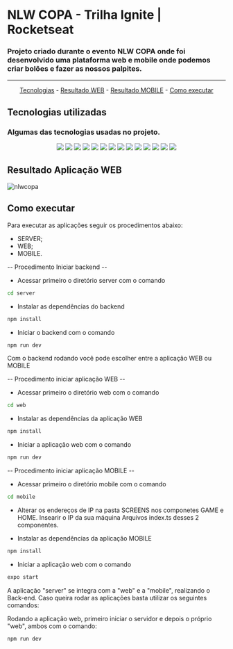 # NLW COPA - Trilha Ignite | Rocketseat 

### Projeto criado durante o evento <strong>NLW COPA</strong> onde foi desenvolvido uma plataforma web e mobile onde podemos criar bolões e fazer as nossos palpites.
<hr>


<p align="center">
  <a href="#-tecnologias-utilizadas">Tecnologias</a> -
  <a href="#-resultado-aplicação-web">Resultado WEB</a> -
  <a href="#-resultado-aplicação-mobile">Resultado MOBILE</a> -
  <a href="#-como-executar">Como executar</a>
</p>

<a id="-tecnologias-utilizadas"></a>

##  Tecnologias utilizadas


### Algumas das tecnologias usadas no projeto.
<p align="center">
  <img src="https://img.shields.io/badge/JavaScript-323330?style=for-the-badge&logo=javascript&logoColor=F7DF1E">
  <img src="https://img.shields.io/badge/TypeScript-007ACC?style=for-the-badge&logo=typescript&logoColor=white"/>
  <img src="https://img.shields.io/badge/Tailwind_CSS-38B2AC?style=for-the-badge&logo=tailwind-css&logoColor=white"/>
    <img src="https://img.shields.io/badge/Node.js-339933?style=for-the-badge&logo=nodedotjs&logoColor=white"/>
  <img src="https://img.shields.io/badge/React-20232A?style=for-the-badge&logo=react&logoColor=61DAFB"/>
  <img src="https://img.shields.io/badge/React_Native-20232A?style=for-the-badge&logo=react&logoColor=61DAFB"/>
  <img src="https://img.shields.io/badge/Expo-1B1F23?style=for-the-badge&logo=expo&logoColor=white"/>
  <img src="https://img.shields.io/badge/Express.js-000000?style=for-the-badge&logo=express&logoColor=white"/>
  <img src="https://img.shields.io/badge/HTML5-E34F26?style=for-the-badge&logo=html5&logoColor=white"/>
  <img src="https://img.shields.io/badge/CSS3-1572B6?style=for-the-badge&logo=css3&logoColor=white"/>
  <img src="https://img.shields.io/badge/Hoppscotch-31C48D?style=for-the-badge&logo=hoppscotch&logoColor=white"/>
  <img src="https://img.shields.io/badge/Prisma-3982CE?style=for-the-badge&logo=Prisma&logoColor=white"/>
  <img src="https://img.shields.io/badge/SQLite-07405E?style=for-the-badge&logo=sqlite&logoColor=white"/>
  <img src="https://img.shields.io/badge/ts--node--dev-3178C6?style=for-the-badge&logo=ts-node-dev&logoColor=white"/>
</p>

<a id="-resultado-aplicação-web"></a>

##  Resultado Aplicação WEB

![nlwcopa](https://user-images.githubusercontent.com/14236141/204055278-dfaf44e0-7d65-4e0d-945b-744a43f07d6a.png)


<p align="center">


<a id="-como-executar"></a>

## Como executar

Para executar as aplicações seguir os procedimentos abaixo:
- SERVER;
- WEB;
- MOBILE.

-- Procedimento Iniciar backend --

- Acessar primeiro o diretório server com o comando
```bash
cd server
```
- Instalar as dependências do backend
```bash
npm install
```
- Iniciar o backend com o comando
```bash
npm run dev
```

Com o backend rodando você pode escolher entre a aplicação WEB ou MOBILE

-- Procedimento iniciar aplicação WEB --

- Acessar primeiro o diretório web com o comando
```bash
cd web
```
- Instalar as dependências da aplicação WEB
```bash
npm install
```
- Iniciar a aplicação web com o comando
```bash
npm run dev
```

-- Procedimento iniciar aplicação MOBILE --

- Acessar primeiro o diretório mobile com o comando
```bash
cd mobile
```
- Alterar os endereços de IP na pasta SCREENS nos componetes GAME e HOME. Insearir o IP da sua máquina Arquivos index.ts desses 2 componentes.

- Instalar as dependências da aplicação MOBILE
```bash
npm install
```
- Iniciar a aplicação web com o comando
```bash
expo start
```


A aplicação "server" se integra com a "web" e a "mobile", realizando o Back-end. Caso queira rodar as aplicações basta utilizar os seguintes comandos:


Rodando a aplicação web, primeiro iniciar o servidor e depois o próprio "web", ambos com o comando:
```bash
npm run dev
```
